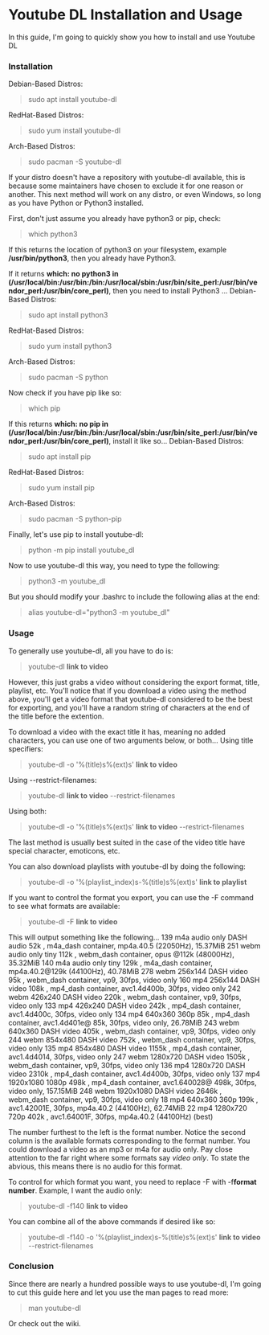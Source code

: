 # Youtube DL Installation and Usage
In this guide, I'm going to quickly show you how to install and use Youtube DL

### Installation
Debian-Based Distros:
> sudo apt install youtube-dl

RedHat-Based Distros:
> sudo yum install youtube-dl

Arch-Based Distros:
> sudo pacman -S youtube-dl

If your distro doesn't have a repository with youtube-dl available, this is because some maintainers have chosen to exclude it for one reason or another. This next method will work on any distro, or even Windows, so long as you have Python or Python3 installed.

First, don't just assume you already have python3 or pip, check:
> which python3

If this returns the location of python3 on your filesystem, example **/usr/bin/python3**, then you already have Python3.

If it returns **which: no python3 in (/usr/local/bin:/usr/bin:/bin:/usr/local/sbin:/usr/bin/site_perl:/usr/bin/vendor_perl:/usr/bin/core_perl)**, then you need to install Python3 ...
Debian-Based Distros:
> sudo apt install python3

RedHat-Based Distros:
> sudo yum install python3

Arch-Based Distros:
> sudo pacman -S python

Now check if you have pip like so:
> which pip

If this returns **which: no pip in (/usr/local/bin:/usr/bin:/bin:/usr/local/sbin:/usr/bin/site_perl:/usr/bin/vendor_perl:/usr/bin/core_perl)**, install it like so...
Debian-Based Distros:
> sudo apt install pip

RedHat-Based Distros:
> sudo yum install pip

Arch-Based Distros:
> sudo pacman -S python-pip

Finally, let's use pip to install youtube-dl:
> python -m pip install youtube_dl

Now to use youtube-dl this way, you need to type the following:
> python3 -m youtube_dl

But you should modify your .bashrc to include the following alias at the end:
> alias youtube-dl="python3 -m youtube_dl"

### Usage
To generally use youtube-dl, all you have to do is:
> youtube-dl **link to video**

However, this just grabs a video without considering the export format, title, playlist, etc. You'll notice that if you download a video using the method above, you'll get a video format that youtube-dl considered to be the best for exporting, and you'll have a random string of characters at the end of the title before the extention.

To download a video with the exact title it has, meaning no added characters, you can use one of two arguments below, or both...
Using title specifiers:
> youtube-dl -o '%(title)s%(ext)s' **link to video**

Using --restrict-filenames:
> youtube-dl **link to video** --restrict-filenames

Using both:
> youtube-dl -o '%(title)s%(ext)s' **link to video** --restrict-filenames

The last method is usually best suited in the case of the video title have special character, emoticons, etc.

You can also download playlists with youtube-dl by doing the following:
> youtube-dl -o '%(playlist_index)s-%(title)s%(ext)s' **link to playlist**

If you want to control the format you export, you can use the -F command to see what formats are available:
> youtube-dl -F **link to video**

This will output something like the following...
139          m4a        audio only DASH audio   52k , m4a_dash container, mp4a.40.5 (22050Hz), 15.37MiB
251          webm       audio only tiny  112k , webm_dash container, opus @112k (48000Hz), 35.32MiB
140          m4a        audio only tiny  129k , m4a_dash container, mp4a.40.2@129k (44100Hz), 40.78MiB
278          webm       256x144    DASH video   95k , webm_dash container, vp9, 30fps, video only
160          mp4        256x144    DASH video  108k , mp4_dash container, avc1.4d400b, 30fps, video only
242          webm       426x240    DASH video  220k , webm_dash container, vp9, 30fps, video only
133          mp4        426x240    DASH video  242k , mp4_dash container, avc1.4d400c, 30fps, video only
134          mp4        640x360    360p   85k , mp4_dash container, avc1.4d401e@  85k, 30fps, video only, 26.78MiB
243          webm       640x360    DASH video  405k , webm_dash container, vp9, 30fps, video only
244          webm       854x480    DASH video  752k , webm_dash container, vp9, 30fps, video only
135          mp4        854x480    DASH video 1155k , mp4_dash container, avc1.4d4014, 30fps, video only
247          webm       1280x720   DASH video 1505k , webm_dash container, vp9, 30fps, video only
136          mp4        1280x720   DASH video 2310k , mp4_dash container, avc1.4d400b, 30fps, video only
137          mp4        1920x1080  1080p  498k , mp4_dash container, avc1.640028@ 498k, 30fps, video only, 157.15MiB
248          webm       1920x1080  DASH video 2646k , webm_dash container, vp9, 30fps, video only
18           mp4        640x360    360p  199k , avc1.42001E, 30fps, mp4a.40.2 (44100Hz), 62.74MiB
22           mp4        1280x720   720p  402k , avc1.64001F, 30fps, mp4a.40.2 (44100Hz) (best)

The number furthest to the left is the format number. Notice the second column is the available formats corresponding to the format number. You could download a video as an mp3 or m4a for audio only. Pay close attention to the far right where some formats say *video only*. To state the abvious, this means there is no audio for this format.

To control for which format you want, you need to replace -F with -f**format number**. Example, I want the audio only:
> youtube-dl -f140 **link to video**

You can combine all of the above commands if desired like so:
> youtube-dl -f140 -o '%(playlist_index)s-%(title)s%(ext)s' **link to video** --restrict-filenames

### Conclusion
Since there are nearly a hundred possible ways to use youtube-dl, I'm going to cut this guide here and let you use the man pages to read more:
> man youtube-dl

Or check out the wiki.
